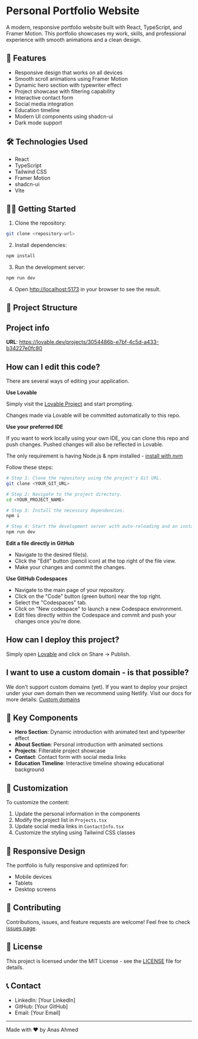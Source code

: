 # Personal Portfolio Website

A modern, responsive portfolio website built with React, TypeScript, and Framer Motion. This portfolio showcases my work, skills, and professional experience with smooth animations and a clean design.

## 🚀 Features

- Responsive design that works on all devices
- Smooth scroll animations using Framer Motion
- Dynamic hero section with typewriter effect
- Project showcase with filtering capability
- Interactive contact form
- Social media integration
- Education timeline
- Modern UI components using shadcn-ui
- Dark mode support

## 🛠️ Technologies Used

- React
- TypeScript
- Tailwind CSS
- Framer Motion
- shadcn-ui
- Vite

## 🏃‍♂️ Getting Started

1. Clone the repository:
```bash
git clone <repository-url>
```

2. Install dependencies:
```bash
npm install
```

3. Run the development server:
```bash
npm run dev
```

4. Open [http://localhost:5173](http://localhost:5173) in your browser to see the result.

## 📁 Project Structure

## Project info

**URL**: https://lovable.dev/projects/3054486b-e7bf-4c5d-a433-b34227e0fc80

## How can I edit this code?

There are several ways of editing your application.

**Use Lovable**

Simply visit the [Lovable Project](https://lovable.dev/projects/3054486b-e7bf-4c5d-a433-b34227e0fc80) and start prompting.

Changes made via Lovable will be committed automatically to this repo.

**Use your preferred IDE**

If you want to work locally using your own IDE, you can clone this repo and push changes. Pushed changes will also be reflected in Lovable.

The only requirement is having Node.js & npm installed - [install with nvm](https://github.com/nvm-sh/nvm#installing-and-updating)

Follow these steps:

```sh
# Step 1: Clone the repository using the project's Git URL.
git clone <YOUR_GIT_URL>

# Step 2: Navigate to the project directory.
cd <YOUR_PROJECT_NAME>

# Step 3: Install the necessary dependencies.
npm i

# Step 4: Start the development server with auto-reloading and an instant preview.
npm run dev
```

**Edit a file directly in GitHub**

- Navigate to the desired file(s).
- Click the "Edit" button (pencil icon) at the top right of the file view.
- Make your changes and commit the changes.

**Use GitHub Codespaces**

- Navigate to the main page of your repository.
- Click on the "Code" button (green button) near the top right.
- Select the "Codespaces" tab.
- Click on "New codespace" to launch a new Codespace environment.
- Edit files directly within the Codespace and commit and push your changes once you're done.

## How can I deploy this project?

Simply open [Lovable](https://lovable.dev/projects/3054486b-e7bf-4c5d-a433-b34227e0fc80) and click on Share -> Publish.

## I want to use a custom domain - is that possible?

We don't support custom domains (yet). If you want to deploy your project under your own domain then we recommend using Netlify. Visit our docs for more details: [Custom domains](https://docs.lovable.dev/tips-tricks/custom-domain/)

## 🎨 Key Components

- **Hero Section**: Dynamic introduction with animated text and typewriter effect
- **About Section**: Personal introduction with animated sections
- **Projects**: Filterable project showcase
- **Contact**: Contact form with social media links
- **Education Timeline**: Interactive timeline showing educational background

## 🔧 Customization

To customize the content:

1. Update the personal information in the components
2. Modify the project list in `Projects.tsx`
3. Update social media links in `ContactInfo.tsx`
4. Customize the styling using Tailwind CSS classes

## 📱 Responsive Design

The portfolio is fully responsive and optimized for:
- Mobile devices
- Tablets
- Desktop screens

## 🤝 Contributing

Contributions, issues, and feature requests are welcome! Feel free to check [issues page](issues-link).

## 📄 License

This project is licensed under the MIT License - see the [LICENSE](LICENSE) file for details.

## 📞 Contact

- LinkedIn: [Your LinkedIn]
- GitHub: [Your GitHub]
- Email: [Your Email]

---

Made with ❤️ by Anas Ahmed
